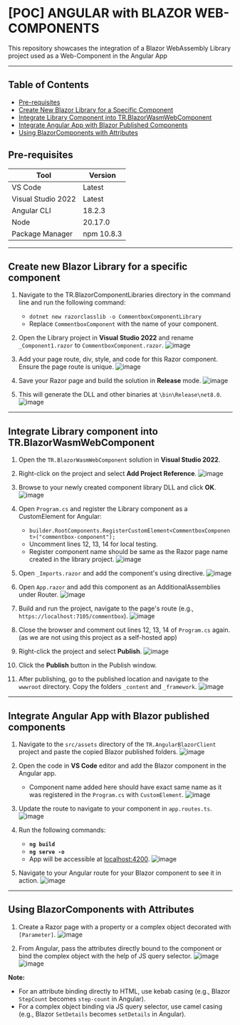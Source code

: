 # [POC] ANGULAR with BLAZOR WEB-COMPONENTS
This repository showcases the integration of a Blazor WebAssembly Library project used as a Web-Component in the Angular App

---

## Table of Contents
- [Pre-requisites](#pre-requisites)
- [Create New Blazor Library for a Specific Component](#create-new-blazor-library-for-a-specific-component)
- [Integrate Library Component into TR.BlazorWasmWebComponent](#integrate-library-component-into-trblazorwasmwebcomponent)
- [Integrate Angular App with Blazor Published Components](#integrate-angular-app-with-blazor-published-components)
- [Using BlazorComponents with Attributes](#using-blazorcomponents-with-attributes)

## Pre-requisites

| Tool               | Version   |
|--------------------|-----------|
| VS Code            | Latest    |
| Visual Studio 2022 | Latest    |
| Angular CLI        | 18.2.3    |
| Node               | 20.17.0   |
| Package Manager    | npm 10.8.3|

---

## Create new Blazor Library for a specific component
1. Navigate to the TR.BlazorComponentLibraries directory in the command line and run the following command:
   * `dotnet new razorclasslib -o CommentboxComponentLibrary`
   * Replace `CommentboxComponent` with the name of your component.
3. Open the Library project in **Visual Studio 2022** and rename `_Component1.razor` to `CommentboxComponent.razor`.
   ![image](https://github.com/user-attachments/assets/16c26046-de63-478e-8706-ef496b614df1)

4. Add your page route, div, style, and code for this Razor component. Ensure the page route is unique.
   ![image](https://github.com/user-attachments/assets/a9c998c7-62bd-4cac-b8fd-231e38a705e0)

5. Save your Razor page and build the solution in **Release** mode.
   ![image](https://github.com/user-attachments/assets/82d5f71a-24cb-4b27-b64b-90b3b72c852a)

6. This will generate the DLL and other binaries at `\bin\Release\net8.0`.
   ![image](https://github.com/user-attachments/assets/484677d0-f1c6-43d5-8a1c-8f61f40816be)

---

## Integrate Library component into TR.BlazorWasmWebComponent
1. Open the `TR.BlazorWasmWebComponent` solution in **Visual Studio 2022**.
2. Right-click on the project and select **Add Project Reference**.
   ![image](https://github.com/user-attachments/assets/3d2efa22-47ca-4aea-940e-bb3d885ef630)

4. Browse to your newly created component library DLL and click **OK**.
   ![image](https://github.com/user-attachments/assets/ee1481d3-7477-43a8-9b88-29d4c2b61123)

4. Open `Program.cs` and register the Library component as a CustomElement for Angular:
   * `builder.RootComponents.RegisterCustomElement<CommentboxComponent>("commentbox-component");`
   * Uncomment lines 12, 13, 14 for local testing.
   * Register component name should be same as the Razor page name created in the library project.
     ![image](https://github.com/user-attachments/assets/6789bac4-26bc-4728-9796-218dd6a58217)

5. Open `_Imports.razor` and add the component's using directive.
   ![image](https://github.com/user-attachments/assets/4ec8a265-cf85-420b-a053-7f099c407cdf)

6. Open `App.razor` and add this component as an AdditionalAssemblies under Router.
   ![image](https://github.com/user-attachments/assets/82634dd1-bb45-4c9b-87d4-b8ca68a1e779)

7. Build and run the project, navigate to the page's route (e.g., `https://localhost:7105/commentbox`).
   ![image](https://github.com/user-attachments/assets/705024c8-ea96-4fe7-a07f-2b2c277a383b)

8. Close the browser and comment out lines 12, 13, 14 of `Program.cs` again. (as we are not using this project as a self-hosted app)
9. Right-click the project and select **Publish**.
   ![image](https://github.com/user-attachments/assets/5cea82ae-2376-40f4-89de-e6bb472586c7)

10. Click the **Publish** button in the Publish window.
11. After publishing, go to the published location and navigate to the `wwwroot` directory. Copy the folders `_content` and `_framework`.
    ![image](https://github.com/user-attachments/assets/55f4b75b-051d-45ec-a336-f9aef987547e)

---

## Integrate Angular App with Blazor published components
1. Navigate to the `src/assets` directory of the `TR.AngularBlazorClient` project and paste the copied Blazor published folders.
   ![image](https://github.com/user-attachments/assets/ac5544fa-ca64-4860-a770-cab51906addd)

2. Open the code in **VS Code** editor and add the Blazor component in the Angular app.
   * Component name added here should have exact same name as it was registered in the `Program.cs` with `CustomElement`.
     ![image](https://github.com/user-attachments/assets/2ff9c0c7-b60b-48cc-8194-c5d852f4b70b)

3. Update the route to navigate to your component in `app.routes.ts`.
   ![image](https://github.com/user-attachments/assets/39aa6b66-af1d-4f2c-8d60-f630c99230bd)

4. Run the following commands:
   * **`ng build`**
   * **`ng serve -o`**
   * App will be accessible at [localhost:4200](http://localhost:4200/).
     ![image](https://github.com/user-attachments/assets/3d124759-943b-4706-82e8-a544c03515a2)

5. Navigate to your Angular route for your Blazor component to see it in action.
   ![image](https://github.com/user-attachments/assets/68d77b1d-1bfe-4696-8dc0-c822516057d2)

---

## Using BlazorComponents with Attributes
1. Create a Razor page with a property or a complex object decorated with `[Parameter]`.
   ![image](https://github.com/user-attachments/assets/9a944e97-504a-495e-be0c-2f3d6b5e5c6f)

2. From Angular, pass the attributes directly bound to the component or bind the complex object with the help of JS query selector.
   ![image](https://github.com/user-attachments/assets/c0920dee-76e5-47d6-8480-9afb2d7ddb6f)
   ![image](https://github.com/user-attachments/assets/ca8d5647-1668-48f3-8287-7dfc3b845fec)

**Note:**
- For an attribute binding directly to HTML, use kebab casing (e.g., Blazor `StepCount` becomes `step-count` in Angular).
- For a complex object binding via JS query selector, use camel casing (e.g., Blazor `SetDetails` becomes `setDetails` in Angular).
